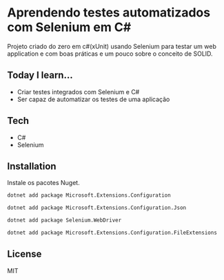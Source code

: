 # Aprendendo testes automatizados com Selenium em C#

Projeto criado do zero em c#(xUnit) usando Selenium para testar um web application e com boas práticas e um pouco sobre o conceito de SOLID.

## Today I learn...
  - Criar testes integrados com Selenium e C#
  - Ser capaz de automatizar os testes de uma aplicação

## Tech

- C#
- Selenium

## Installation

Instale os pacotes Nuget.

```sh
dotnet add package Microsoft.Extensions.Configuration
```
```sh
dotnet add package Microsoft.Extensions.Configuration.Json
```
```sh
dotnet add package Selenium.WebDriver
```
```sh
dotnet add package Microsoft.Extensions.Configuration.FileExtensions
```

## License

MIT

